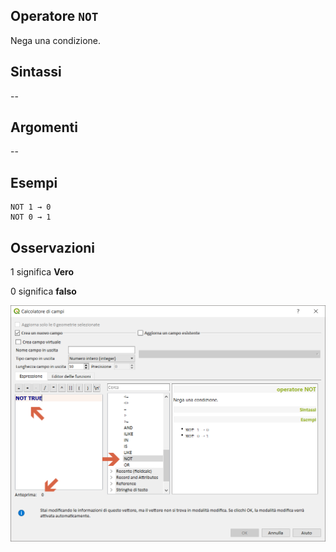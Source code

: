 ## Operatore `NOT`

Nega una condizione.

## Sintassi

--

## Argomenti
--
## Esempi
```
NOT 1 → 0
NOT 0 → 1
```

## Osservazioni

1 significa **Vero**

0 significa **falso**

<img src="/img/operatori/NOT1.png">